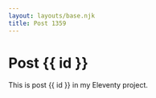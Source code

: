 ```yaml
---
layout: layouts/base.njk
title: Post 1359
---
```


# Post {{ id }}

This is post {{ id }} in my Eleventy project.
